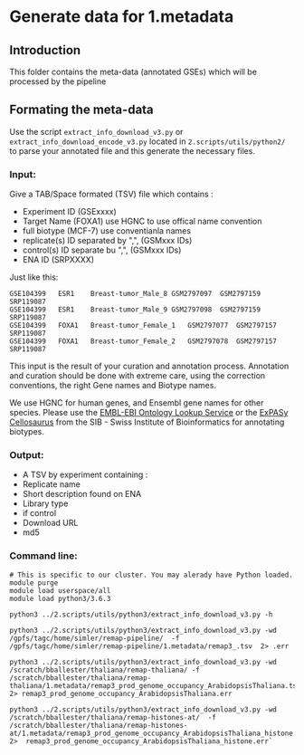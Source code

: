 # Generate data for 1.metadata

## Introduction
This folder contains the meta-data (annotated GSEs) which will be processed by the pipeline

## Formating the meta-data
Use the script `extract_info_download_v3.py` or `extract_info_download_encode_v3.py` located in `2.scripts/utils/python2/` to parse your annotated file and this generate the necessary files.

### Input:  
Give a TAB/Space formated (TSV) file which contains : 
- Experiment ID (GSExxxx)
- Target Name (FOXA1) use HGNC to use offical name convention
- full biotype (MCF-7) use conventianla names
- replicate(s) ID separated by ",",  (GSMxxx IDs) 
- control(s) ID separate bu ",",   (GSMxxx IDs) 
- ENA ID (SRPXXXX) 

Just like this:

```
GSE104399	ESR1	Breast-tumor_Male_8	GSM2797097	GSM2797159	SRP119087
GSE104399	ESR1	Breast-tumor_Male_9	GSM2797098	GSM2797159	SRP119087
GSE104399	FOXA1	Breast-tumor_Female_1	GSM2797077	GSM2797157	SRP119087
GSE104399	FOXA1	Breast-tumor_Female_2	GSM2797078	GSM2797157	SRP119087
```

This input is the result of your curation and annotation process. 
Annotation and curation should be done with extreme care, using the correction conventions, the right Gene names and Biotype names.

We use HGNC for human genes, and Ensembl gene names for other species. Please use the [EMBL-EBI Ontology Lookup Service](https://www.ebi.ac.uk/ols/index) or the [ExPASy Cellosaurus](https://web.expasy.org/cellosaurus/) from the SIB - Swiss Institute of Bioinformatics  for annotating biotypes. 

### Output:
- A TSV by experiment containing : 
- Replicate name
- Short description found on ENA
- Library type
- if control
- Download URL
- md5

### Command line:
```
# This is specific to our cluster. You may alerady have Python loaded. 
module purge
module load userspace/all
module load python3/3.6.3
```

```
python3 ../2.scripts/utils/python3/extract_info_download_v3.py -h

python3 ../2.scripts/utils/python3/extract_info_download_v3.py -wd /gpfs/tagc/home/simler/remap-pipeline/  -f /gpfs/tagc/home/simler/remap-pipeline/1.metadata/remap3_.tsv  2> .err

python3 ../2.scripts/utils/python3/extract_info_download_v3.py -wd /scratch/bballester/thaliana/remap-thaliana/ -f /scratch/bballester/thaliana/remap-thaliana/1.metadata/remap3_prod_genome_occupancy_ArabidopsisThaliana.tsv  2> remap3_prod_genome_occupancy_ArabidopsisThaliana.err

python3 ../2.scripts/utils/python3/extract_info_download_v3.py -wd /scratch/bballester/thaliana/remap-histones-at/  -f /scratch/bballester/thaliana/remap-histones-at/1.metadata/remap3_prod_genome_occupancy_ArabidopsisThaliana_histone.tsv  2>  remap3_prod_genome_occupancy_ArabidopsisThaliana_histone.err`
```
